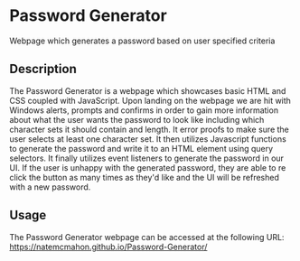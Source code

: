 # Password Generator

Webpage which generates a password based on user specified criteria

## Description

The Password Generator is a webpage which showcases basic HTML and CSS coupled with JavaScript. Upon landing on the webpage we are hit with Windows alerts, prompts and confirms in order to gain more information about what the user wants the password to look like including which character sets it should contain and length. It error proofs to make sure the user selects at least one character set. It then utilizes Javascript functions to generate the password and write it to an HTML element using query selectors. It finally utilizes event listeners to generate the password in our UI. If the user is unhappy with the generated password, they are able to re click the button as many times as they'd like and the UI will be refreshed with a new password.

## Usage

The Password Generator webpage can be accessed at the following URL:
https://natemcmahon.github.io/Password-Generator/
